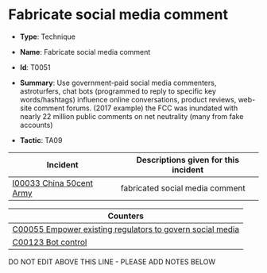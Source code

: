 # Fabricate social media comment

* **Type**: Technique

* **Name**: Fabricate social media comment

* **Id**: T0051

* **Summary**: Use government-paid social media commenters, astroturfers, chat bots (programmed to reply to specific key words/hashtags) influence online conversations, product reviews, web-site comment forums. (2017 example) the FCC was inundated with nearly 22 million public comments on net neutrality (many from fake accounts)

* **Tactic**: TA09


| Incident | Descriptions given for this incident |
| -------- | -------------------- |
| [I00033 China 50cent Army](../incidents/I00033.md) | fabricated social media comment |



| Counters |
| -------- |
| [C00055 Empower existing regulators to govern social media](../counters/C00055.md) |
| [C00123 Bot control](../counters/C00123.md) |
DO NOT EDIT ABOVE THIS LINE - PLEASE ADD NOTES BELOW